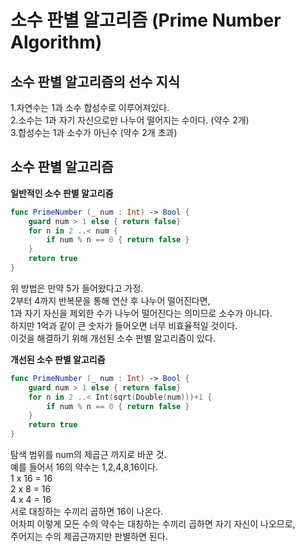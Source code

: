 # 소수 판별 알고리즘 (Prime Number Algorithm)
  
## 소수 판별 알고리즘의 선수 지식
1.자연수는 1과 소수 합성수로 이루어져있다.  
2.소수는 1과 자기 자신으로만 나누어 떨어지는 수이다. (약수 2개)  
3.합성수는 1과 소수가 아닌수 (약수 2개 초과)  
  
## 소수 판별 알고리즘
**일반적인 소수 판별 알고리즘**  
``` swift
func PrimeNumber (_ num : Int) -> Bool {
    guard num > 1 else { return false}
    for n in 2 ..< num {
        if num % n == 0 { return false }
    }
    return true
}
```
위 방법은 만약 5가 들어왔다고 가정.  
2부터 4까지 반복문을 통해 연산 후 나누어 떨어진다면,  
1과 자기 자신을 제외한 수가 나누어 떨어진다는 의미므로 소수가 아니다.  
하지만 1억과 같이 큰 숫자가 들어오면 너무 비효율적일 것이다.  
이것을 해결하기 위해 개선된 소수 판별 알고리즘이 있다.  
  
**개선된 소수 판별 알고리즘**  
``` swift
func PrimeNumber (_ num : Int) -> Bool {
    guard num > 1 else { return false}
    for n in 2 ..< Int(sqrt(Double(num)))+1 {
        if num % n == 0 { return false }
    }
    return true
}
```
탐색 범위를 num의 제곱근 까지로 바꾼 것.  
예를 들어서 16의 약수는 1,2,4,8,16이다.  
1 x 16 = 16  
2 x 8 = 16  
4 x 4 = 16  
서로 대칭하는 수끼리 곱하면 16이 나온다.  
어차피 이렇게 모든 수의 약수는 대칭하는 수끼리 곱하면 자기 자신이 나오므로,  
주어지는 수의 제곱근까지만 판별하면 된다.  
